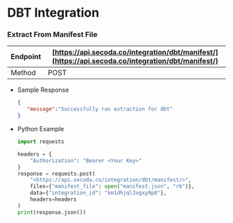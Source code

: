 # DBT Integration

### Extract From Manifest File

| Endpoint | [https://api.secoda.co/integration/dbt/manifest/](https://api.secoda.co/integration/dbt/manifest/) |
| -------- | -------------------------------------------------------------------------------------------------- |
| Method   | POST                                                                                               |

*   Sample Response

    ```json
    {
       "message":"Successfully ran extraction for dbt"
    }
    ```
*   Python Example

    ```python
    import requests

    headers = {
        "Authorization": "Bearer <Your Key>"
    }
    response = requests.post(
    	"<https://api.secoda.co/integration/dbt/manifest/>",
    	files={"manifest_file": open("manifest.json", "rb")},
    	data={"integration_id": "km1dhjql3xgxy9p8"},
    	headers=headers
    )
    print(response.json())
    ```
